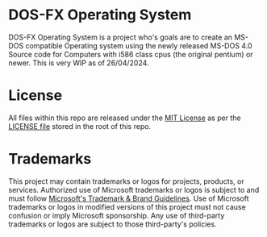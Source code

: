 # DOS-FX Operating System

DOS-FX Operating System is a project who's goals are to create an MS-DOS compatible Operating system using the newly released MS-DOS 4.0 Source code for Computers with i586 class cpus (the original pentium) or newer. This is very WIP as of 26/04/2024.

# License

All files within this repo are released under the [MIT License]( https://en.wikipedia.org/wiki/MIT_License) as per the [LICENSE file](https://github.com/dos-fx/DOS-FX/blob/main/LICENSE) stored in the root of this repo.

# Trademarks

This project may contain trademarks or logos for projects, products, or services. Authorized use of Microsoft
trademarks or logos is subject to and must follow
[Microsoft's Trademark & Brand Guidelines](https://www.microsoft.com/legal/intellectualproperty/trademarks/usage/general).
Use of Microsoft trademarks or logos in modified versions of this project must not cause confusion or imply Microsoft sponsorship.
Any use of third-party trademarks or logos are subject to those third-party's policies.
